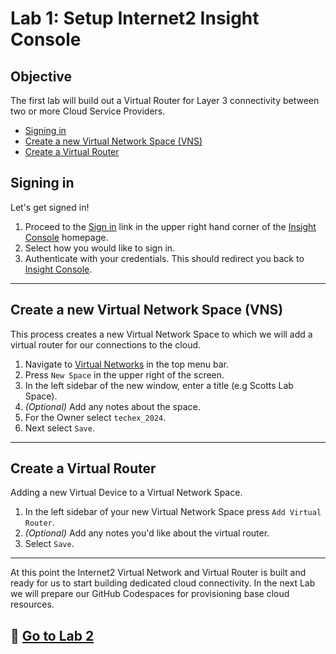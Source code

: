 # Lab 1: Setup Internet2 Insight Console

## Objective

The first lab will build out a Virtual Router for Layer 3 connectivity between two or more Cloud Service Providers.

- [Signing in](#signing-in)
- [Create a new Virtual Network Space (VNS)](#create-a-new-virtual-network-space-vns)
- [Create a Virtual Router](#create-a-virtual-router)

## Signing in

Let's get signed in!

1. Proceed to the [Sign in](https://api.ns.internet2.edu/v1/sessions/login) link in the upper right hand corner of the [Insight Console](https://console.internet2.edu) homepage.
2. Select how you would like to sign in.
3. Authenticate with your credentials. This should redirect you back to [Insight Console](https://console.internet2.edu).

---

## Create a new Virtual Network Space (VNS)

This process creates a new Virtual Network Space to which we will add a virtual router for our connections to the cloud.

1. Navigate to [Virtual Networks](https://console.internet2.edu/#/vn/list) in the top menu bar.
2. Press `New Space` in the upper right of the screen.
3. In the left sidebar of the new window, enter a title (e.g Scotts Lab Space).
4. _(Optional)_ Add any notes about the space.
5. For the Owner select `techex_2024`.
6. Next select `Save`.

---

## Create a Virtual Router

Adding a new Virtual Device to a Virtual Network Space.

1. In the left sidebar of your new Virtual Network Space press `Add Virtual Router`.
2. _(Optional)_ Add any notes you'd like about the virtual router.
3. Select `Save`.

---

At this point the Internet2 Virtual Network and Virtual Router is built and ready for us to start building dedicated cloud connectivity. In the next Lab we will prepare our GitHub Codespaces for provisioning base cloud resources.

## :rocket: [Go to Lab 2](lab2.md)
